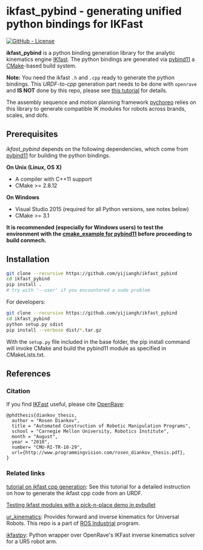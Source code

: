 # ikfast_pybind - generating unified python bindings for IKFast
<!-- [![Build Status](https://travis-ci.com/yijiangh/conmech.svg?branch=master)](https://travis-ci.com/yijiangh/conmech) -->

[![GitHub - License](https://img.shields.io/github/license/yijiangh/conmech)](./LICENSE)

<!-- [![PyPI - Python Version](https://img.shields.io/badge/python-2.5+|3.x-blue)](https://pypi.org/project/pyconmech/)

[![PyPI - Latest Release](https://img.shields.io/badge/pypi-v0.1.1-orange)](https://pypi.org/project/pyconmech/) -->

**ikfast_pybind** is a python binding generation library for the analytic kinematics engine [IKfast](http://openrave.org/docs/1.8.2/openravepy/ikfast/). The python bindings are generated via [pybind11](https://github.com/pybind/pybind11) a [CMake](https://cmake.org/)-based build system.

**Note:** You need the ikfast `.h` and `.cpp` ready to generate the python bindings. This *URDF-to-cpp* generation part needs to be done with `openrave` and **IS NOT** done by this repo, please see [this tutorial](https://github.com/yijiangh/Choreo/blob/7c98fd29120e5ce75d2b8ed17bc49488ad983cb6/framefab_robot/abb/framefab_irb6600/framefab_irb6600_support/doc/ikfast_tutorial.rst) for details.

The assembly sequence and motion planning framework [pychoreo](https://github.com/yijiangh/pychoreo) relies on this library to generate compatible IK modules for robots across brands, scales, and dofs.

## Prerequisites

*ikfast_pybind* depends on the following dependencies, which come from [pybind11] for building the python bindings.

**On Unix (Linux, OS X)**

* A compiler with C++11 support
* CMake >= 2.8.12

**On Windows**

* Visual Studio 2015 (required for all Python versions, see notes below)
* CMake >= 3.1

**It is recommended (especially for Windows users) to test the environment with the [cmake_example for pybind11](https://github.com/pybind/cmake_example) before proceeding to build conmech.**

## Installation

```bash
git clone --recursive https://github.com/yijiangh/ikfast_pybind
cd ikfast_pybind
pip install .
# try with '--user' if you encountered a sudo problem
```
For developers:

```bash
git clone --recursive https://github.com/yijiangh/ikfast_pybind
cd ikfast_pybind
python setup.py sdist
pip install --verbose dist/*.tar.gz
```

With the `setup.py` file included in the base folder, the pip install command will invoke CMake and build the pybind11 module as specified in CMakeLists.txt.

<!-- ```
pip install ikfast_pybind
``` -->

## References

### Citation

If you find [IKFast](http://openrave.org/docs/0.8.2/openravepy/ikfast/) useful, please cite [OpenRave](http://openrave.org/):

```
@phdthesis{diankov_thesis,
  author = "Rosen Diankov",
  title = "Automated Construction of Robotic Manipulation Programs",
  school = "Carnegie Mellon University, Robotics Institute",
  month = "August",
  year = "2010",
  number= "CMU-RI-TR-10-29",
  url={http://www.programmingvision.com/rosen_diankov_thesis.pdf},
}
```

### Related links

[tutorial on ikfast cpp generation](https://github.com/yijiangh/Choreo/blob/7c98fd29120e5ce75d2b8ed17bc49488ad983cb6/framefab_robot/abb/framefab_irb6600/framefab_irb6600_support/doc/ikfast_tutorial.rst): See this tutorial for a detailed instruction on how to generate the ikfast cpp code from an URDF.

[Testing ikfast modules with a pick-n-place demo in pybullet](https://github.com/yijiangh/conrob_pybullet/tree/master/debug_examples)

[ur_kinematics](http://wiki.ros.org/ur_kinematics): Provides forward and inverse kinematics for Universal Robots. This repo is a part of [ROS Industrial](http://wiki.ros.org/Industrial) program.

[ikfastpy](https://github.com/andyzeng/ikfastpy): Python wrapper over OpenRave's IKFast inverse kinematics solver for a UR5 robot arm.

[pybind11]: https://github.com/pybind/pybind11
